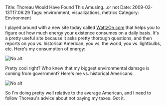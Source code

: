 Title: Thoreau Would Have Found This Amusing...or not
Date: 2009-02-13T17:06:29
Tags: environment, visualizations, metrics
Category: Environment

I played around with a new site today called [WattzOn.com][1] that helps
you to figure out how much energy your existence consumes on a daily basis.
It's a pretty useful site because it asks pretty thorough questions, 
and then reports on you vs. historical American, you vs. the world, 
you vs. lightbulbs, etc. Here's my consumption of energy:

![No alt]({filename}/images/wattzon.png)

Pretty cool right? Who knew that my biggest environmental damage is coming 
from government? Here's me vs. historical Americans:

![No alt]({filename}/images/wattzon2.png)

So I'm doing pretty well relative to the average American, 
and I need to follow Thoreau's advice about not paying my taxes. Got it.

[1]: http://wattzon.com
